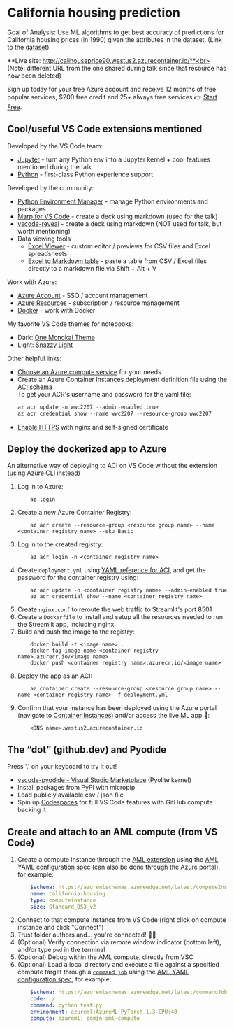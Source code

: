 # California housing prediction
Goal of Analysis: Use ML algorithms to get best accuracy of predictions for California housing prices (in 1990) given the attributes in the dataset. (Link to the [dataset](https://www.kaggle.com/camnugent/california-housing-prices))

**Live site: http://calihouseprice90.westus2.azurecontainer.io/**<br>
(Note: different URL from the one shared during talk since that resource has now been deleted)

Sign up today for your free Azure account and receive 12 months of free popular services, $200 free credit and 25+ always free services 👉 [Start Free](https://azure.microsoft.com/free/open-source).

## Cool/useful VS Code extensions mentioned
Developed by the VS Code team:
- [Jupyter](https://marketplace.visualstudio.com/itemdetails?itemName=ms-toolsai.jupyter) - turn any Python env into a Jupyter kernel + cool features mentioned during the talk
- [Python](https://marketplace.visualstudio.com/items?itemName=ms-python.python) - first-class Python experience support

Developed by the community:
- [Python Environment Manager](https://marketplace.visualstudio.com/items?itemName=donjayamanne.python-environment-manager) - manage Python environments and packages
- [Marp for VS Code](https://marketplace.visualstudio.com/items?itemName=marp-team.marp-vscode) - create a deck using markdown (used for the talk)
- [vscode-reveal](https://marketplace.visualstudio.com/items?itemName=evilz.vscode-reveal) - create a deck using markdown (NOT used for talk, but worth mentioning)
- Data viewing tools
   - [Excel Viewer](https://marketplace.visualstudio.com/items?itemName=GrapeCity.gc-excelviewer) - custom editor / previews for CSV files and Excel spreadsheets
   - [Excel to Markdown table](https://marketplace.visualstudio.com/items?itemName=csholmq.excel-to-markdown-table) - paste a table from CSV / Excel files directly to a markdown file via Shift + Alt + V

Work with Azure:
- [Azure Account](https://marketplace.visualstudio.com/items?itemName=ms-vscode.azure-account) - SSO / account management
- [Azure Resources](https://marketplace.visualstudio.com/items?itemName=ms-azuretools.vscode-azureresourcegroups) - subscription / resource management
- [Docker](https://marketplace.visualstudio.com/items?itemName=ms-azuretools.vscode-docker) - work with Docker

My favorite VS Code themes for notebooks:
- Dark: [One Monokai Theme](https://marketplace.visualstudio.com/items?itemName=azemoh.one-monokai)
- Light: [Snazzy Light](https://marketplace.visualstudio.com/items?itemName=loilo.snazzy-light)

Other helpful links:
- [Choose an Azure compute service](https://docs.microsoft.com/en-us/azure/architecture/guide/technology-choices/compute-decision-tree) for your needs
- Create an Azure Container Instances deployment definition file using the [ACI schema](https://docs.microsoft.com/en-us/azure/container-instances/container-instances-reference-yaml)<br>To get your ACR's username and password for the yaml file:
   ```python
   az acr update -n wwc2207 --admin-enabled true
   az acr credential show --name wwc2207 --resource-group wwc2207
   ```
- [Enable HTTPS](https://docs.microsoft.com/en-us/azure/container-instances/container-instances-container-group-ssl) with nginx and self-signed certificate

## Deploy the dockerized app to Azure
An alternative way of deploying to ACI on VS Code without the extension (using Azure CLI instead)

1. Log in to Azure:
    ```
        az login
    ```
2. Create a new Azure Container Registry:
    ```
        az acr create --resource-group <resource group name> --name <container registry name> --sku Basic
    ```
3. Log in to the created registry:
    ```
        az acr login -n <container registry name>
    ```
4. Create `deployment.yml` using [YAML reference for ACI](https://docs.microsoft.com/en-us/azure/container-instances/container-instances-reference-yaml), and get the password for the container registry using:
    ```
        az acr update -n <container registry name> --admin-enabled true
        az acr credential show --name <container registry name>
    ```
5. Create `nginx.conf` to reroute the web traffic to Streamlit's port 8501
6. Create a `Dockerfile` to install and setup all the resources needed to run the Streamlit app, including nginx
7. Build and push the image to the registry:
    ```
        docker build -t <image name> .
        docker tag image name <container registry name>.azurecr.io/<image name>
        docker push <container registry name>.azurecr.io/<image name>
    ```
8. Deploy the app as an ACI:
    ```
        az container create --resource-group <resource group name> --name <container registry name> -f deployment.yml
    ```
9. Confirm that your instance has been deployed using the Azure portal (navigate to [Container Instances](https://ms.portal.azure.com/#blade/HubsExtension/BrowseResource/resourceType/Microsoft.ContainerInstance%2FcontainerGroups)) and/or access the live ML app 🥳:
    ```
        <DNS name>.westus2.azurecontainer.io
    ```

## The “dot” (github.dev) and Pyodide
Press '.' on your keyboard to try it out!
- [vscode-pyodide - Visual Studio Marketplace](https://marketplace.visualstudio.com/items?itemName=joyceerhl.vscode-pyodide) (Pyolite kernel)
- Install packages from PyPI with micropip
- Load publicly available csv / json file
- Spin up [Codespaces](https://github.com/features/codespaces) for full VS Code features with GitHub compute backing it

## Create and attach to an AML compute (from VS Code)
1. Create a compute instance through the [AML extension](https://marketplace.visualstudio.com/items?itemName=ms-toolsai.vscode-ai) using the [AML YAML configuration spec](https://docs.microsoft.com/en-us/azure/machine-learning/reference-yaml-core-syntax) (can also be done through the Azure portal), for example:
    ```yaml
        $schema: https://azuremlschemas.azureedge.net/latest/computeInstance.schema.json
        name: california-housing
        type: computeinstance
        size: Standard_DS3_v2
    ```
2. Connect to that compute instance from VS Code (right click on compute instance and click "Connect")
3. Trust folder authors and... you're connected! 🙌🏻
4. (Optional) Verify connection via remote window indicator (bottom left), and/or type `pwd` in the terminal
5. (Optional) Debug within the AML compute, directly from VSC
6. (Optional) Load a local directory and execute a file against a specified compute target through a [`command job`](https://docs.microsoft.com/en-us/cli/azure/ml/job?view=azure-cli-latest) using the [AML YAML configuration spec](https://docs.microsoft.com/en-us/azure/machine-learning/reference-yaml-job-command), for example:
    ```yaml
        $schema: https://azuremlschemas.azureedge.net/latest/commandJob.schema.json
        code: ./
        command: python test.py
        environment: azureml:AzureML-PyTorch-1.3-CPU:40
        compute: azureml: somin-aml-compute
    ```
